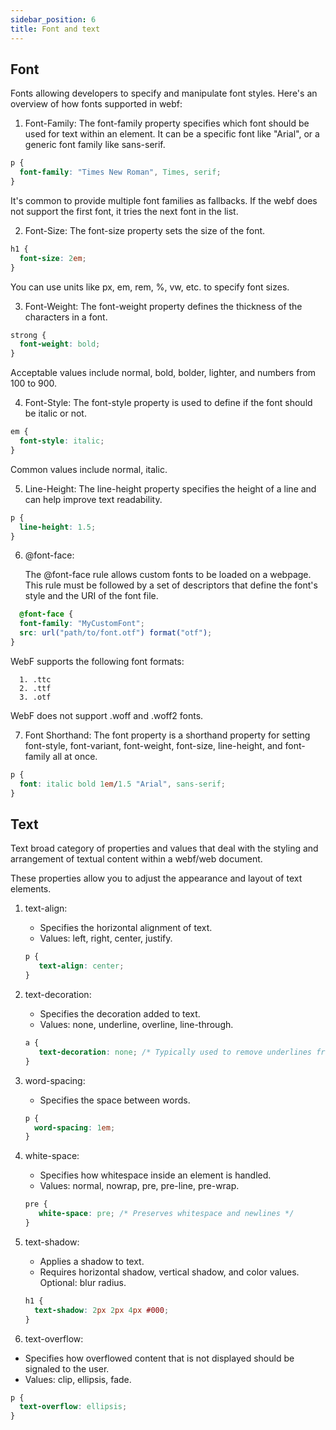 ```yaml
---
sidebar_position: 6
title: Font and text
---
```


## Font

Fonts allowing developers to specify and manipulate font styles. Here's an overview of how fonts supported in webf:

1. Font-Family:
   The font-family property specifies which font should be used for text within an element. It can be a specific font
   like "Arial", or a generic font family like sans-serif.

  ```css
  p {
    font-family: "Times New Roman", Times, serif;
}
  ```

It's common to provide multiple font families as fallbacks. If the webf does not support the first font, it tries the
next font in the list.

2. Font-Size:
   The font-size property sets the size of the font.

  ```css
  h1 {
    font-size: 2em;
}
  ```

You can use units like px, em, rem, %, vw, etc. to specify font sizes.

3. Font-Weight:
   The font-weight property defines the thickness of the characters in a font.

  ```css
  strong {
    font-weight: bold;
}
  ```

Acceptable values include normal, bold, bolder, lighter, and numbers from 100 to 900.

4. Font-Style:
   The font-style property is used to define if the font should be italic or not.

  ```css
  em {
    font-style: italic;
}
  ```

Common values include normal, italic.

5. Line-Height:
   The line-height property specifies the height of a line and can help improve text readability.

  ```css
  p {
    line-height: 1.5;
}
  ```

6. @font-face:

   The @font-face rule allows custom fonts to be loaded on a webpage. This rule must be followed by a set of descriptors
   that define the font's style and the URI of the font file.

  ```css
    @font-face {
    font-family: "MyCustomFont";
    src: url("path/to/font.otf") format("otf");
}
  ```

WebF supports the following font formats:

  ```
    1. .ttc
    2. .ttf
    3. .otf
  ```

WebF does not support .woff and .woff2 fonts.

7. Font Shorthand:
   The font property is a shorthand property for setting font-style, font-variant, font-weight, font-size, line-height,
   and font-family all at once.
  ```css
  p {
    font: italic bold 1em/1.5 "Arial", sans-serif;
}
  ```

## Text

Text broad category of properties and values that deal with the styling and arrangement of textual content within a
webf/web document.

These properties allow you to adjust the appearance and layout of text elements.

1. text-align:
   + Specifies the horizontal alignment of text.
   + Values: left, right, center, justify.
   ```css
   p {
      text-align: center;
   }
   ```
2. text-decoration:
   + Specifies the decoration added to text.
   + Values: none, underline, overline, line-through.
   ```css
   a {
      text-decoration: none; /* Typically used to remove underlines from hyperlinks */
   }
   ```
3. word-spacing: 
   + Specifies the space between words.

   ```css
   p {
     word-spacing: 1em;
   }
   ```
4. white-space:
   + Specifies how whitespace inside an element is handled.
   + Values: normal, nowrap, pre, pre-line, pre-wrap.
   ```css
   pre {
      white-space: pre; /* Preserves whitespace and newlines */
   }
   ```
5. text-shadow:
   + Applies a shadow to text.
   + Requires horizontal shadow, vertical shadow, and color values. Optional: blur radius.

   ```css
   h1 {
     text-shadow: 2px 2px 4px #000;
   }
   ```
6. text-overflow:
  + Specifies how overflowed content that is not displayed should be signaled to the user.
  + Values: clip, ellipsis, fade.
  
   ```css
   p {
     text-overflow: ellipsis;
   }
   ```